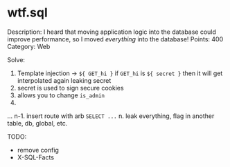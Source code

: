 # wtf.sql

Description: I heard that moving application logic into the database could improve performance, so I moved _everything_ into the database!
Points: 400
Category: Web

Solve:
1. Template injection -> `${ GET_hi }` if `GET_hi` is `${ secret }` then it will get interpolated again leaking secret
2. secret is used to sign secure cookies
3. allows you to change `is_admin`
4. 
...
n-1. insert route with arb `SELECT ...`
n. leak everything, flag in another table, db, global, etc.


TODO:
- remove config
- X-SQL-Facts
